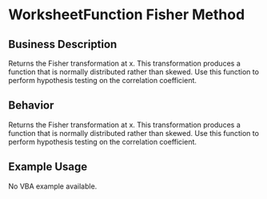 # WorksheetFunction Fisher Method

## Business Description
Returns the Fisher transformation at x. This transformation produces a function that is normally distributed rather than skewed. Use this function to perform hypothesis testing on the correlation coefficient.

## Behavior
Returns the Fisher transformation at x. This transformation produces a function that is normally distributed rather than skewed. Use this function to perform hypothesis testing on the correlation coefficient.

## Example Usage
No VBA example available.